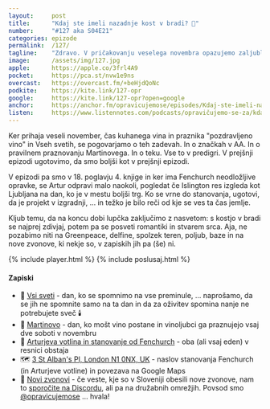 ```yaml
---
layout: 	post
title:  	"Kdaj ste imeli nazadnje kost v bradi? 🦴"
number: 	"#127 aka S04E21"
categories:	epizode
permalink:	/127/
tagline: 	"Zdravo. V pričakovanju veselega novembra opazujemo zaljubljenega Arthurja in Fenchurch, kako prenašata čelo. In mnogo drugih stvari."
image:		/assets/img/127.jpg
apple:		https://apple.co/3frl4A9
pocket:		https://pca.st/nvw1e9ns
overcast:	https://overcast.fm/+beHjdQoNc
podkite:	https://kite.link/127-opr
google:		https://kite.link/127-opr?open=google
anchor:		https://anchor.fm/opravicujemose/episodes/Kdaj-ste-imeli-nazadnje-kost-v-bradi-e1q03un
listen:		https://www.listennotes.com/podcasts/opravičujemo-se-za/kdaj-ste-imeli-nazadnje-kost-V8oRkX5lLMW/embed/
---
```


Ker prihaja veseli november, čas kuhanega vina in praznika "pozdravljeno vino" in Vseh svetih, se pogovarjamo o teh zadevah. In o značkah v AA. In o pravilnem praznovanju Martinovega. In o teku. Vse to v predigri. V prejšnji epizodi ugotovimo, da smo boljši kot v prejšnji epizodi. 

V epizodi pa smo v 18. poglavju 4. knjige in ker ima Fenchurch neodložljive opravke, se Artur odpravi malo naokoli, pogledat če  Islington res izgleda kot Ljubljana na dan, ko je v mestu boljši trg. Ko se vrne do stanovanja, ugotovi, da je projekt v izgradnji, ... in težko je bilo reči od kje se ves ta čas jemlje. 

Kljub temu, da na koncu dobi lupčka zaključimo z nasvetom: s kostjo v bradi se najprej zdivjaj, potem pa se posveti romantiki in stvarem srca. Aja, ne pozabimo niti na Greenpeace, delfine, spolzek teren, poljub, baze in na nove zvonove, ki nekje so, v zapiskih jih pa (še) ni. 

{% include player.html %}
{% include poslusaj.html %}

<!--break-->

#### Zapiski

- 🖤 [Vsi sveti](https://sl.wikipedia.org/wiki/Vsi_sveti) - dan, ko se spomnimo na vse preminule, ... naprošamo, da se jih ne spomnite samo na ta dan in da za oživitev spomina nanje ne potrebujete sveč 🕯️
- 🍷 [Martinovo](https://sl.wikipedia.org/wiki/Martinovo) - dan, ko mošt vino postane in vinoljubci ga praznujejo vsaj dve soboti v novembru
- 🐬 [Arturjeva votlina in stanovanje od Fenchurch](https://www.youtube.com/watch?v=OlSpiGYOFgI) - oba (ali vsaj eden) v resnici obstaja
- 🗺️ [3 St Alban's Pl, London N1 0NX, UK](https://www.google.com.sl/maps/@51.536413,-0.1042339,3a,75.2y,302.04h,100.69t/data=!3m6!1e1!3m4!1skbZu2QNbIJd4ctuJ-HAELw!2e0!7i16384!8i8192?hl=en) - naslov stanovanja Fenchurch (in Arturjeve votline) in povezava na Google Maps
- 🔔 [Novi zvonovi](https://opravicujemo.se/discord) - če veste, kje so v Sloveniji obesili nove zvonove, nam to [sporočite na Discordu](https://opravicujemo.se/discord), ali pa na družabnih omrežjih. Povsod smo [@opravicujemose](https://linktr.ee/opravicujemose) ... hvala!